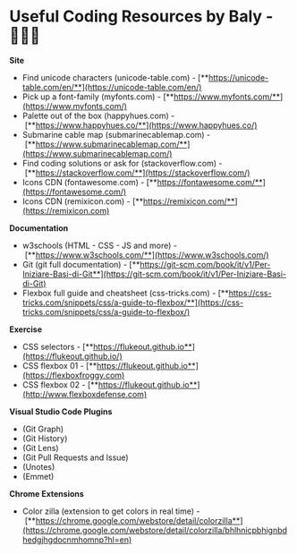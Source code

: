 # Useful Coding Resources by Baly - 👩🏽‍🚀

**Site**

* Find unicode characters (unicode-table.com) - [**https://unicode-table.com/en/**](https://unicode-table.com/en/)
* Pick up a font-family (myfonts.com) - [**https://www.myfonts.com/**](https://www.myfonts.com/)
* Palette out of the box (happyhues.com) - [**https://www.happyhues.co/**](https://www.happyhues.co/)
* Submarine cable map (submarinecablemap.com) - [**https://www.submarinecablemap.com/**](https://www.submarinecablemap.com/)
* Find coding solutions or ask for (stackoverflow.com) - [**https://stackoverflow.com/**](https://stackoverflow.com/)
* Icons CDN (fontawesome.com) - [**https://fontawesome.com/**](https://fontawesome.com/)
* Icons CDN (remixicon.com) - [**https://remixicon.com/**](https://remixicon.com)

**Documentation**

* w3schools (HTML - CSS - JS and more) - [**https://www.w3schools.com/**](https://www.w3schools.com/)
* Git (git full documentation) - [**https://git-scm.com/book/it/v1/Per-Iniziare-Basi-di-Git**](https://git-scm.com/book/it/v1/Per-Iniziare-Basi-di-Git)
* Flexbox full guide and cheatsheet (css-tricks.com) - [**https://css-tricks.com/snippets/css/a-guide-to-flexbox/**](https://css-tricks.com/snippets/css/a-guide-to-flexbox/)

**Exercise**

* CSS selectors - [**https://flukeout.github.io**](https://flukeout.github.io/)
* CSS flexbox 01 - [**https://flukeout.github.io**](https://flexboxfroggy.com)
* CSS flexbox 02 - [**https://flukeout.github.io**](http://www.flexboxdefense.com)

**Visual Studio Code Plugins**

* (Git Graph)
* (Git History)
* (Git Lens)
* (Git Pull Requests and Issue)
* (Unotes)
* (Emmet)

**Chrome Extensions**

* Color zilla (extension to get colors in real time) - [**https://chrome.google.com/webstore/detail/colorzilla**](https://chrome.google.com/webstore/detail/colorzilla/bhlhnicpbhignbdhedgjhgdocnmhomnp?hl=en)
